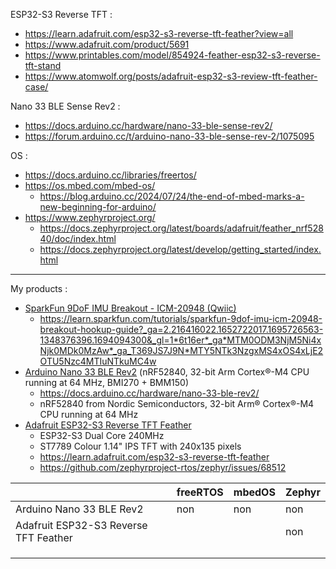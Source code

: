 ESP32-S3 Reverse TFT :

- https://learn.adafruit.com/esp32-s3-reverse-tft-feather?view=all
- https://www.adafruit.com/product/5691
- https://www.printables.com/model/854924-feather-esp32-s3-reverse-tft-stand
- https://www.atomwolf.org/posts/adafruit-esp32-s3-review-tft-feather-case/

Nano 33 BLE Sense Rev2 :

- https://docs.arduino.cc/hardware/nano-33-ble-sense-rev2/
- https://forum.arduino.cc/t/arduino-nano-33-ble-sense-rev-2/1075095

OS : 

- https://docs.arduino.cc/libraries/freertos/
- https://os.mbed.com/mbed-os/
  - https://blog.arduino.cc/2024/07/24/the-end-of-mbed-marks-a-new-beginning-for-arduino/
- https://www.zephyrproject.org/
  - https://docs.zephyrproject.org/latest/boards/adafruit/feather_nrf52840/doc/index.html
  - https://docs.zephyrproject.org/latest/develop/getting_started/index.html



----

My products : 

- [SparkFun 9DoF IMU Breakout - ICM-20948 (Qwiic)](https://thepihut.com/products/sparkfun-9dof-imu-breakout-icm-20948-qwiic?variant=39732787708099)
  - https://learn.sparkfun.com/tutorials/sparkfun-9dof-imu-icm-20948-breakout-hookup-guide?_ga=2.216416022.1652722017.1695726563-1348376396.1694094300&_gl=1*6t16er*_ga*MTM0ODM3NjM5Ni4xNjk0MDk0MzAw*_ga_T369JS7J9N*MTY5NTk3NzgxMS4xOS4xLjE2OTU5Nzc4MTIuNTkuMC4w
- [Arduino Nano 33 BLE Rev2](https://thepihut.com/products/arduino-nano-33-ble-rev2-with-headers?variant=43809522483395) (nRF52840, 32-bit Arm Cortex®-M4 CPU running at 64 MHz, BMI270 + BMM150)
  - https://docs.arduino.cc/hardware/nano-33-ble-rev2/
  - nRF52840 from Nordic Semiconductors, 32-bit Arm® Cortex®-M4 CPU running at 64 MHz
- [Adafruit ESP32-S3 Reverse TFT Feather](https://thepihut.com/products/adafruit-esp32-s3-reverse-tft-feather-4mb-flash-2mb-psram-stemma-qt?variant=42426882195651)
  - ESP32-S3 Dual Core 240MHz
  - ST7789 Colour 1.14" IPS TFT with 240x135 pixels
  - https://learn.adafruit.com/esp32-s3-reverse-tft-feather
  - https://github.com/zephyrproject-rtos/zephyr/issues/68512



|                                       | freeRTOS | mbedOS | Zephyr |
|---------------------------------------|----------|--------|--------|
| Arduino Nano 33 BLE Rev2              | non      | non    | non    |
| Adafruit ESP32-S3 Reverse TFT Feather |          |        | non    |
|                                       |          |        |        |
|                                       |          |        |        |
|                                       |          |        |        |

